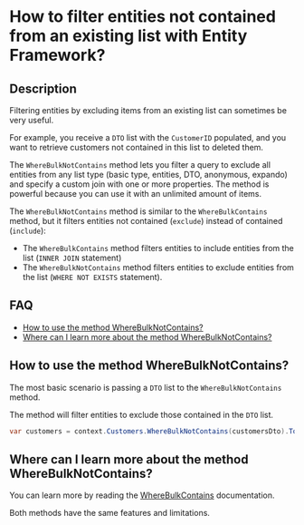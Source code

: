 # How to filter entities not contained from an existing list with Entity Framework?

## Description

Filtering entities by excluding items from an existing list can sometimes be very useful.

For example, you receive a `DTO` list with the `CustomerID` populated, and you want to retrieve customers not contained in this list to deleted them.

The `WhereBulkNotContains` method lets you filter a query to exclude all entities from any list type (basic type, entities, DTO, anonymous, expando) and specify a custom join with one or more properties. The method is powerful because you can use it with an unlimited amount of items.

The `WhereBulkNotContains` method is similar to the `WhereBulkContains` method, but it filters entities not contained (`exclude`) instead of contained (`include`):

- The `WhereBulkContains` method filters entities to include entities from the list (`INNER JOIN` statement) 
- The `WhereBulkNotContains` method filters entities to exclude entities from the list (`WHERE NOT EXISTS` statement).

## FAQ

- [How to use the method WhereBulkNotContains?](#how-to-use-the-method-wherebulknotcontains)
- [Where can I learn more about the method WhereBulkNotContains?](#where-can-i-learn-more-about-the-method-wherebulknotcontains)

## How to use the method WhereBulkNotContains?

The most basic scenario is passing a `DTO` list to the `WhereBulkNotContains` method.

The method will filter entities to exclude those contained in the `DTO` list.

```csharp
var customers = context.Customers.WhereBulkNotContains(customersDto).ToList();
```

## Where can I learn more about the method WhereBulkNotContains?

You can learn more by reading the [WhereBulkContains](/where-bulk-contains) documentation.

Both methods have the same features and limitations.
